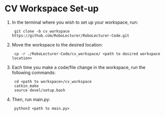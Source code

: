 # CV Workspace Set-up

1. In the terminal where you wish to set up your workspace, run:
        
        git clone -b cv_workspace https://github.com/RoboLecturer/RoboLecturer-Code.git

2. Move the workspace to the desired location:

        cp -r ./RoboLecturer-Code/cv_workspace/ <path to desired workspace location>
    
3. Each time you make a code/file change in the workspace, run the following commands:

        cd <path to workspace>/cv_workspace
        catkin_make
        source devel/setup.bash

4. Then, run main.py:

        python3 <path to main.py>
